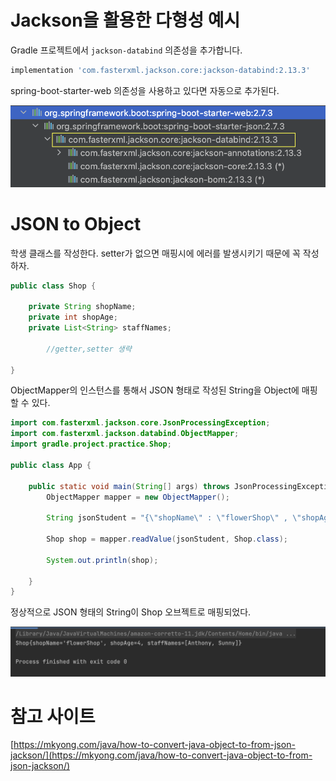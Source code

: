# Jackson을 활용한 다형성 예시

Gradle 프로젝트에서 `jackson-databind` 의존성을 추가합니다. 

```sql
implementation 'com.fasterxml.jackson.core:jackson-databind:2.13.3'
```

spring-boot-starter-web 의존성을 사용하고 있다면 자동으로 추가된다.

![Untitled](./images/Jackson을-활용한-다형성-예시/Untitled.png)

# JSON to Object

학생 클래스를 작성한다. setter가 없으면 매핑시에 에러를 발생시키기 때문에 꼭 작성하자.

```java
public class Shop {

    private String shopName;
    private int shopAge;
    private List<String> staffNames;
		
		//getter,setter 생략
	
}
```

ObjectMapper의 인스턴스를 통해서 JSON 형태로 작성된 String을 Object에 매핑할 수 있다.

```java
import com.fasterxml.jackson.core.JsonProcessingException;
import com.fasterxml.jackson.databind.ObjectMapper;
import gradle.project.practice.Shop;

public class App {

    public static void main(String[] args) throws JsonProcessingException {
        ObjectMapper mapper = new ObjectMapper();

        String jsonStudent = "{\"shopName\" : \"flowerShop\" , \"shopAge\":4 , \"staffNames\" : [ \"Anthony\" , \"Sunny\"] }";

        Shop shop = mapper.readValue(jsonStudent, Shop.class);

        System.out.println(shop);

    }
}
```

정상적으로 JSON 형태의 String이 Shop 오브젝트로 매핑되었다.

![Untitled](./images/Jackson을-활용한-다형성-예시/Untitled%201.png)

# 참고 사이트

[https://mkyong.com/java/how-to-convert-java-object-to-from-json-jackson/](https://mkyong.com/java/how-to-convert-java-object-to-from-json-jackson/)
